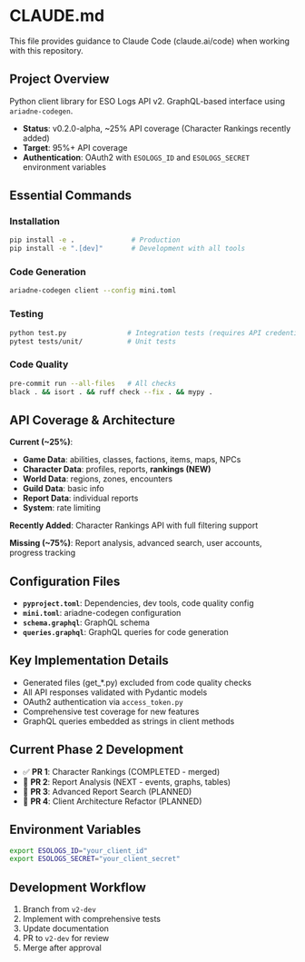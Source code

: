 # CLAUDE.md

This file provides guidance to Claude Code (claude.ai/code) when working with this repository.

## Project Overview
Python client library for ESO Logs API v2. GraphQL-based interface using `ariadne-codegen`. 
- **Status**: v0.2.0-alpha, ~25% API coverage (Character Rankings recently added)
- **Target**: 95%+ API coverage
- **Authentication**: OAuth2 with `ESOLOGS_ID` and `ESOLOGS_SECRET` environment variables

## Essential Commands

### Installation
```bash
pip install -e .              # Production
pip install -e ".[dev]"       # Development with all tools
```

### Code Generation
```bash
ariadne-codegen client --config mini.toml
```

### Testing
```bash
python test.py               # Integration tests (requires API credentials)
pytest tests/unit/           # Unit tests
```

### Code Quality
```bash
pre-commit run --all-files   # All checks
black . && isort . && ruff check --fix . && mypy .
```

## API Coverage & Architecture
**Current (~25%)**:
- **Game Data**: abilities, classes, factions, items, maps, NPCs
- **Character Data**: profiles, reports, **rankings (NEW)**
- **World Data**: regions, zones, encounters
- **Guild Data**: basic info
- **Report Data**: individual reports
- **System**: rate limiting

**Recently Added**: Character Rankings API with full filtering support

**Missing (~75%)**: Report analysis, advanced search, user accounts, progress tracking

## Configuration Files
- **`pyproject.toml`**: Dependencies, dev tools, code quality config
- **`mini.toml`**: ariadne-codegen configuration  
- **`schema.graphql`**: GraphQL schema
- **`queries.graphql`**: GraphQL queries for code generation

## Key Implementation Details
- Generated files (get_*.py) excluded from code quality checks
- All API responses validated with Pydantic models
- OAuth2 authentication via `access_token.py`
- Comprehensive test coverage for new features
- GraphQL queries embedded as strings in client methods

## Current Phase 2 Development
- ✅ **PR 1**: Character Rankings (COMPLETED - merged)
- 🚧 **PR 2**: Report Analysis (NEXT - events, graphs, tables)
- 🚧 **PR 3**: Advanced Report Search (PLANNED)
- 🚧 **PR 4**: Client Architecture Refactor (PLANNED)

## Environment Variables
```bash
export ESOLOGS_ID="your_client_id"
export ESOLOGS_SECRET="your_client_secret"
```

## Development Workflow
1. Branch from `v2-dev` 
2. Implement with comprehensive tests
3. Update documentation
4. PR to `v2-dev` for review
5. Merge after approval
